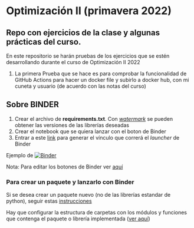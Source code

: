 # Optimización II (primavera 2022)
## Repo con ejercicios de la clase y algunas prácticas del curso.

En este repositorio se harán pruebas de los ejercicios que se estén desarrollando durante el curso de Optimización II 2022

1) La primera Prueba que se hace es para comprobar la funcionalidad de GitHub Actions para hacer un docker file y subirlo a docker hub, con mi cuneta y usuario (de acuerdo con las notas del curso)


## Sobre BINDER

1. Crear el archivo de **requirements.txt**. Con [_watermark_](https://github.com/rasbt/watermark) se pueden obtener las versiones de las librerías deseadas
2. Crear el notebook que se quiera lanzar con el boton de Binder
3. Entrar a este [link](https://mybinder.org/) para generar el vínculo que correrá el _launcher_ de Binder

Ejemplo de [![Binder](https://mybinder.org/badge_logo.svg)](https://mybinder.org/v2/gh/urieluard/opt_2022/main?labpath=final.ipynb)

Nota: Para editar los botones de Binder ver [aquí](https://mybinder.readthedocs.io/en/latest/howto/badges.html)

### Para crear un paquete y lanzarlo con Binder

Si se desea crear un paquete nuevo (no de las librerías estandar de python), seguir estas [instrucciones](https://github.com/binder-examples/setup.py/blob/master/example_notebook/import_mypackage.ipynb)

Hay que configurar la estructura de carpetas con los módulos y funciones que contenga el paquete o librería implementada ([ver aquí](https://www.tutorialsteacher.com/python/python-package))
